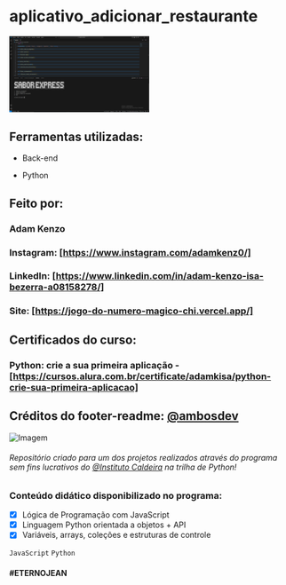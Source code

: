 # aplicativo_adicionar_restaurante

<img src="app_tela.png" alt="imagem do app" width="50%">

## Ferramentas utilizadas:

* Back-end

* Python

## Feito por:

### Adam Kenzo

### Instagram: [https://www.instagram.com/adamkenz0/]

### LinkedIn: [https://www.linkedin.com/in/adam-kenzo-isa-bezerra-a08158278/]

### Site: [https://jogo-do-numero-magico-chi.vercel.app/]


## Certificados do curso: 

### Python: crie a sua primeira aplicação - [https://cursos.alura.com.br/certificate/adamkisa/python-crie-sua-primeira-aplicacao]


## Créditos do footer-readme: [@ambosdev](https://github.com/ambosdev)
![Imagem](./img/python_caldeira.png)
###### Repositório criado para um dos projetos realizados através do programa sem fins lucrativos do [@Instituto Caldeira](https://www.instagram.com/institutocaldeira) na trilha de Python!
### Conteúdo didático disponibilizado no programa:
- [x] Lógica de Programação com JavaScript
- [x] Linguagem Python orientada a objetos + API
- [x] Variáveis, arrays, coleções e estruturas de controle

`JavaScript` `Python`
#### #ETERNOJEAN
